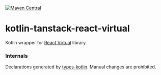 [![Maven Central](https://img.shields.io/maven-central/v/org.jetbrains.kotlin-wrappers/kotlin-tanstack-react-virtual)](https://mvnrepository.com/artifact/org.jetbrains.kotlin-wrappers/kotlin-tanstack-react-virtual)

# kotlin-tanstack-react-virtual

Kotlin wrapper for [React Virtual](https://github.com/TanStack/virtual) library.

### Internals

Declarations generated by [types-kotlin](https://github.com/karakum-team/types-kotlin). Manual changes are prohibited.
